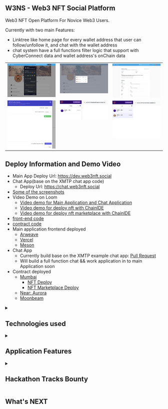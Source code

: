 ## W3NS - Web3 NFT Social Platform

Web3 NFT Open Platform For Novice Web3 Users.

Currently with two main Features: 
* Linktree like home page for every wallet address that user can follow/unfollow it, and chat with the wallet address
* chat system have a full functions filter logic that support with CyberConnect data and wallet address's onChain data

<table>
  <tr>
    <td valign="top"><img src="./screenshot/1.png"/></td>
    <td valign="top"><img src="./screenshot/2.png"/></td>
    <td valign="top"><img src="./screenshot/7.png"/></td>
  </tr>
  <tr>
    <td valign="top"><img src="./screenshot/15.png"/></td>
    <td valign="top"><img src="./screenshot/16.png"/></td>
    <td valign="top"><img src="./screenshot/17.png"/></td>
  </tr>
</table>

## Deploy Information and Demo Video

* Main App Deploy Url: <https://dev.web3nft.social>
* Chat App(base on the XMTP chat app code)
  * Deploy Url: <https://chat.web3nft.social>
* [Some of the screenshots](./screenshot)
* Video Demo on Loom
  * [Video demo for Main Application and Chat Application](https://www.loom.com/share/f49d8e0c76d14e8eb8390804026b1a3b)
  * [Video demo for deploy nft with ChainIDE](https://www.loom.com/share/54d8abfc2e4b44798c9c4f759514faa3)
  * [Video demo for deploy nft marketplace with ChainIDE](https://www.loom.com/share/14213d80587349e68c5db461b2cb8e5f)
* [front-end code](./frontend)
* [contract code](./contract)
* Main application frontend deployed
  * [Arweave](#)
  * [Vercel](https://web3nft.social)
  * [Meson](#)
* Chat App
  * Currently build base on the XMTP example chat app: [Pull Request](https://github.com/NftTopBest/example-chat-react-gitcoin-hackathon/pull/1)
  * Will build a full function chat && work application in to main Application soon
* Contract deployed
  * [Mumbai](#)
    * [NFT Deploy](https://mumbai.polygonscan.com/tx/0x6363ce4665a2f2473be38631a72b0240e0d79dfe3a3032a462a4e97deb3319b1)
    * [NFT Marketplace Deploy](https://mumbai.polygonscan.com/tx/0x60b4235af6c0d4bcddf66fbe2d2cd55d40bba628ffeeae3805ce88f390512ae1)
  * [Near: Aurora](#)
  * [Moonbeam](#)

<details>
<summary><h2>Technologies used</h2></summary>

* BlockChain Network
  * [x] Polygon Mumbai testnet: [NFT Deploy](https://mumbai.polygonscan.com/tx/0x6363ce4665a2f2473be38631a72b0240e0d79dfe3a3032a462a4e97deb3319b1), [NFT Marketplace Deploy](https://mumbai.polygonscan.com/tx/0x60b4235af6c0d4bcddf66fbe2d2cd55d40bba628ffeeae3805ce88f390512ae1)
  * [ ] Near: Aurora
  * [ ] Moonbeam
* Smart Contract Dev Env
  * [x] Hardhat
  * [x] ChainIDE
* RPC endpoints
  * [x] Infura
* Front-end hosting && image assets && CDN
  * [x] Vercel
  * [x] IPFS
  * [x] Meson
* User profiles / Blog posts store / Albumn Store / Permission Control
  * [x] Ceramic
  * [x] Self.ID
  * [x] LIT
  * [x] Bundlr
* Social Graph
  * [x] CyberConnect
  * [ ] KNN3
* Chat
  * [x] XMTP
* Application Tech Stack
  * [x] TailwindCSS
  * [x] Vue3
  * [x] Pinia (state store)
  * [x] PWA
  * [x] Vue-i18n
  * [x] Villus (gql && pinia binding lib)
  * [x] Vite2

</details>

<details>
<summary><h2>Application Features </h2></summary>

* Support all web2 social platform login
  * Easier for new Web3 user (thanks to the Web3Auth)
  * Login by many social platforms
  * Login by metamask/walletconnect
  * While store data to Ceramic, will trigger Self.ID login too
* CyberConnect
  * Follow/unfollow actions
  * Followers list
  * Followings list
* Profile data save on Ceramic
* Web3 LinkTree
  * User can add many social platform link to their W3NS home page
  * Data store on Ceramic
  * Data permission control by LIT
* Search any address to show the Web3 things
  * Use KNN3 to get the NFT user information
* [WIP] Web3 instagram Clone
  * With LIT to have content permission control (user must mint poster's NFT to have access to the page)
* [WIP] Web3 Blogger Clone
  * With LIT to have content permission control (user must mint poster's NFT to have access to the article)
* [WIP] Anyone can create a NFT marketplace without code to earn exchange fee

</details>

<details>
<summary><h2> Hackathon Tracks Bounty </h2></summary>
### XMTP Bounty [#1](https://gitcoin.co/issue/28887), [#2](https://gitcoin.co/issue/28892), [CyberConnect](https://gitcoin.co/issue/28881) and [Infura](https://gitcoin.co/issue/28876)

* Gate messages with CyberConnect and LIT
  * User can filter by CyberConnect Social Data: friends, followings, followers
  * User can pick the `all` filter that means all the conversations will show up event they do not include in the CyberConnect Social Data
  * User can add LIT control filter too
    * User can select which chain to query for the conditions below
    * User can add ETH, ERC20, ERC721, ERC777, ERC1155 token filters with contract address, comparators (<,<=, =, >=, >), and number
    * All of conditions can be `Intersection` or `Union`
    * User hit the `Calculate with LIT` button will trigger query with LIT and also show the calculate result for each condition and the final result
    * The calculate result will be `intersection` with the CyberConnect Social Data
* In the messages list, user can click on the avatar to go to the [W3NS](https://web3nft.social/0xC6E58fb4aFFB6aB8A392b7CC23CD3feF74517F6C) home page to check the user's more detail social informations
  * User can follow / unfollow some one on W3NS home page
  * User can check someone's followers / followings (something like Instagram)
  * User can click on the `Chat` button to jump to the XMTP application to chat with the user
* use the Infura as rpc service

### [ChainIDE Bounty](https://gitcoin.co/issue/28895), [Polygon](https://gitcoin.co/issue/28870)

* We deploy two contract with ChainIDE
* NFT Contract
  * use the ERC721A to save gas fee while mint multiple NFTs
  * can paused anytime
  * can setup whitelist
  * any address can bind to different number, that means different whitelist address can have different max mint amount of NFTs
  * can setup royalties
* NFT Marketplace Contract
  * everyone can use the marketplace to generate a new market that can earn exchange fee

### [Meson Network](https://gitcoin.co/issue/28891)

* try to deploy to Meson cdn, but while visiting index.html, it access the javascript file getting error, so I have to fallback to vercel.

</details>

## What's NEXT
